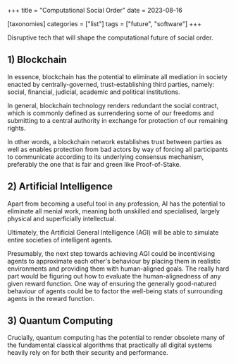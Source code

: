 +++
title = "Computational Social Order"
date = 2023-08-16

[taxonomies]
categories = ["list"]
tags = ["future", "software"]
+++

Disruptive tech that will shape the computational future of social order.

<!-- more -->

## 1) Blockchain

In essence, blockchain has the potential to eliminate all mediation in society enacted by centrally-governed, trust-establishing third parties, namely: social, financial, judicial, academic and political institutions.

In general, blockchain technology renders redundant the social contract, which is commonly defined as surrendering some of our freedoms and submitting to a central authority in exchange for protection of our remaining rights.

In other words, a blockchain network establishes trust between parties as well as enables protection from bad actors by way of forcing all participants to communicate according to its underlying consensus mechanism, preferably the one that is fair and green like Proof-of-Stake.

## 2) Artificial Intelligence

Apart from becoming a useful tool in any profession, AI has the potential to eliminate all menial work, meaning both unskilled and specialised, largely physical and superficially intellectual.

Ultimately, the Artificial General Intelligence (AGI) will be able to simulate entire societies of intelligent agents.

Presumably, the next step towards achieving AGI could be incentivising agents to approximate each other's behaviour by placing them in realistic environments and providing them with human-aligned goals. The really hard part would be figuring out how to evaluate the human-alignedness of any given reward function. One way of ensuring the generally good-natured behaviour of agents could be to factor the well-being stats of surrounding agents in the reward function.

## 3) Quantum Computing

Crucially, quantum computing has the potential to render obsolete many of the fundamental classical algorithms that practically all digital systems heavily rely on for both their security and performance.

